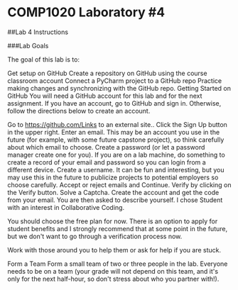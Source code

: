 # COMP1020 Laboratory #4

##Lab 4 Instructions

###Lab Goals

The goal of this lab is to:

Get setup on GitHub
Create a repository on GitHub using the course classroom account 
Connect a PyCharm project to a GitHub repo
Practice making changes and synchronizing with the GitHub repo.
Getting Started on GitHub
You will need a GitHub account for this lab and for the next assignment. If you have an account, go to GitHub and sign in. Otherwise, follow the directions below to create an account. 

Go to https://github.com/Links to an external site..
Click the Sign Up button in the upper right.
Enter an email. This may be an account you use in the future (for example, with some future capstone project), so think carefully about which email to choose.
Create a password (or let a password manager create one for you). If you are on a lab machine, do something to create a record of your email and password so you can login from a different device.
Create a username. It can be fun and interesting, but you may use this in the future to publicize projects to potential employers so choose carefully.
Accept or reject emails and Continue.
Verify by clicking on the Verify button. Solve a Captcha.
Create the account and get the code from your email. 
You are then asked to describe yourself. I chose Student with an interest in Collaborative Coding.

You should choose the free plan for now. There is an option to apply for student benefits and I strongly recommend that at some point in the future, but we don't want to go through a verification process now.

Work with those around you to help them or ask for help if you are stuck.

Form a Team
Form a small team of two or three people in the lab. Everyone needs to be on a team (your grade will not depend on this team, and it's only for the next half-hour, so don't stress about who you partner with!).
